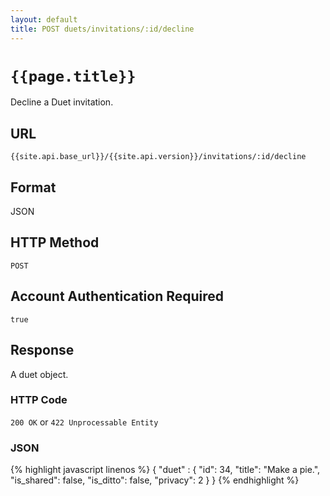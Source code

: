 ```yaml
---
layout: default
title: POST duets/invitations/:id/decline
---
```

# `{{page.title}}`

Decline a Duet invitation.

## URL

`{{site.api.base_url}}/{{site.api.version}}/invitations/:id/decline`

## Format

JSON

## HTTP Method

`POST`

## Account Authentication Required

`true`

## Response

A duet object.

### HTTP Code

`200 OK` or `422 Unprocessable Entity`

### JSON

{% highlight javascript linenos %}
{
    "duet" : {
      "id": 34,
      "title": "Make a pie.",
      "is_shared": false,
      "is_ditto": false,
      "privacy": 2
    }
}
{% endhighlight %}